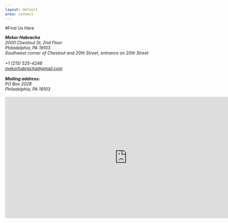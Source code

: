 ```yaml
---
layout: default
area: connect
---
```


#Find Us Here

<address>
  <strong>Mekor Habracha</strong><br>
  <span class="fa fa-map-marker"></span> 2000 Chestnut St, 2nd Floor<br/>
  Philadelphia, PA 19103<br/>
  <em>Southwest corner of Chestnut and 20th Street, entrance on 20th Street</em><br><br>
  <abbr title="Phone"><span class="fa fa-phone"></span></abbr> +1 (215) 525-4246<br>
  <abbr title="Email"><span class="fa fa-at"></span></abbr> <a href="mailto:mekorhabracha@gmail.com">mekorhabracha@gmail.com</a><br><br>
  <strong>Mailing address:</strong><br>
  <span class="fa fa-envelope-o"></span> PO Box 2028<br>
  Philadelphia, PA 19103<br><br>
</address>

<iframe src="https://www.google.com/maps/embed?pb=!1m18!1m12!1m3!1d3058.5305139698817!2d-75.1736926!3d39.9518901!2m3!1f0!2f0!3f0!3m2!1i1024!2i768!4f13.1!3m3!1m2!1s0x89c6c63715c15221%3A0x605602fe527662c5!2sMekor+Habracha!5e0!3m2!1sen!2sus!4v1441648162744" width="800" height="400" frameborder="0" style="border:0" allowfullscreen></iframe>